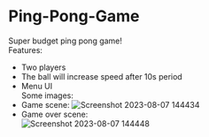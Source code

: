 # Ping-Pong-Game
Super budget ping pong game!  
Features:
* Two players
* The ball will increase speed after 10s period
* Menu UI  
Some images:
* Game scene:
![Screenshot 2023-08-07 144434](https://github.com/nmq443/Ping-Pong-Game/assets/83683836/9baca632-3064-4bfd-957a-916940b23d63)
* Game over scene:  
![Screenshot 2023-08-07 144448](https://github.com/nmq443/Ping-Pong-Game/assets/83683836/6a48bd1d-f38a-4f24-8990-f11c13310f84)
